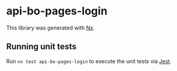 # api-bo-pages-login

This library was generated with [Nx](https://nx.dev).

## Running unit tests

Run `nx test api-bo-pages-login` to execute the unit tests via [Jest](https://jestjs.io).
